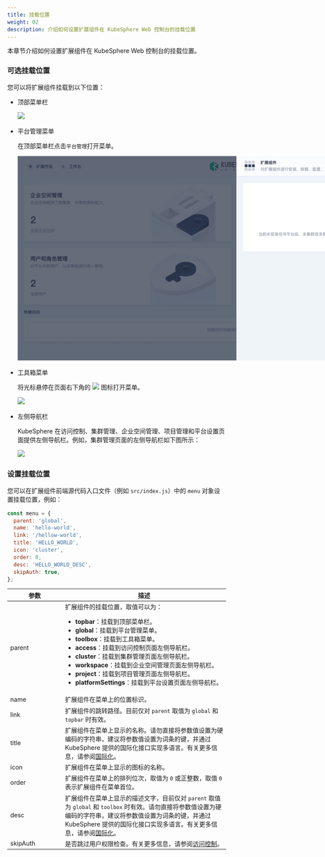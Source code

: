 ```yaml
---
title: 挂载位置
weight: 02
description: 介绍如何设置扩展组件在 KubeSphere Web 控制台的挂载位置
---
```


本章节介绍如何设置扩展组件在 KubeSphere Web 控制台的挂载位置。

### 可选挂载位置

您可以将扩展组件挂载到以下位置：

* 顶部菜单栏

  <img src="./top-menu.png" style="max-width: 1000px; margin: 0px">

* 平台管理菜单

  在顶部菜单栏点击`平台管理`打开菜单。

  <img src="./platform-menu.png" style="max-width: 1000px; margin: 0px">

* 工具箱菜单

  将光标悬停在页面右下角的 <img src="./hammer.svg" style="max-width: 20px; margin: 0px; display: inline; vertical-align: top"> 图标打开菜单。

  <img src="./toolbox-menu.png" style="max-width: 1000px; margin: 0px">

* 左侧导航栏
  
  KubeSphere 在访问控制、集群管理、企业空间管理、项目管理和平台设置页面提供左侧导航栏。例如，集群管理页面的左侧导航栏如下图所示：

  <img src="./navigation-menu.png" style="max-width: 1000px; margin: 0px">

### 设置挂载位置

您可以在扩展组件前端源代码入口文件（例如 `src/index.js`）中的 `menu` 对象设置挂载位置，例如：

```javascript
const menu = { 
  parent: 'global',
  name: 'hello-world',
  link: '/hellow-world',
  title: 'HELLO_WORLD',
  icon: 'cluster',
  order: 0,
  desc: 'HELLO_WORLD_DESC',
  skipAuth: true,
};
```

<table>
  <colsgroup>
    <col style="width: 25%;">
    <col style="width: 75%;">
  </colsgroup>
  <thead>
    <tr>
      <th>参数</th>
      <th>描述</th>
    </tr>
  <thead>
  <tbody>
    <tr>
      <td>parent</td>
      <td>扩展组件的挂载位置，取值可以为：
        <ul>
          <li><strong>topbar</strong>：挂载到顶部菜单栏。</li>
          <li><strong>global</strong>：挂载到平台管理菜单。</li>
          <li><strong>toolbox</strong>：挂载到工具箱菜单。</li>
          <li><strong>access</strong>：挂载到访问控制页面左侧导航栏。</li>
          <li><strong>cluster</strong>：挂载到集群管理页面左侧导航栏。</li>
          <li><strong>workspace</strong>：挂载到企业空间管理页面左侧导航栏。</li>
          <li><strong>project</strong>：挂载到项目管理页面左侧导航栏。</li>
          <li><strong>platformSettings</strong>：挂载到平台设置页面左侧导航栏。</li>
        </ul>
      </td>
    </tr>
    <tr>
      <td>name</td>
      <td>扩展组件在菜单上的位置标识。</td>
    </tr>
    <tr>
      <td>link</td><td>扩展组件的跳转路径。目前仅对 <code>parent</code> 取值为 <code>global</code> 和 <code>topbar</code> 时有效。</td>
    </tr>
    <tr>
      <td>title</td><td>扩展组件在菜单上显示的名称。请勿直接将参数值设置为硬编码的字符串，建议将参数值设置为词条的键，并通过 KubeSphere 提供的国际化接口实现多语言。有关更多信息，请参阅<a href="../internationalization">国际化</a>。</td>
    </tr>
    <tr>
      <td>icon</td><td>扩展组件在菜单上显示的图标的名称。</td>
    </tr>
    <tr>
      <td>order</td><td>扩展组件在菜单上的排列位次，取值为 <code>0</code> 或正整数，取值 <code>0</code> 表示扩展组件在菜单首位。</td>
    </tr>
    <tr>
      <td>desc</td><td>扩展组件在菜单上显示的描述文字，目前仅对 <code>parent</code> 取值为 <code>global</code> 和 <code>toolbox</code> 时有效。请勿直接将参数值设置为硬编码的字符串，建议将参数值设置为词条的键，并通过 KubeSphere 提供的国际化接口实现多语言。有关更多信息，请参阅<a href="../internationalization">国际化</a>。</td>
    </tr>
    <tr>
      <td>skipAuth</td><td>是否跳过用户权限检查。有关更多信息，请参阅<a href="../access-control">访问控制</a>。</td>
    </tr>
  </tbody>
</table>

